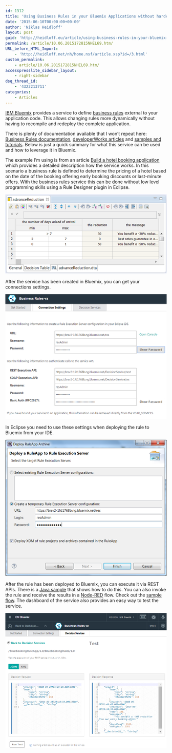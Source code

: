 ```yaml
---
id: 1312
title: 'Using Business Rules in your Bluemix Applications without hardcoding them'
date: '2015-06-10T00:00:00+00:00'
author: 'Niklas Heidloff'
layout: post
guid: 'http://heidloff.eu/article/using-business-rules-in-your-bluemix-applications-without-hardcoding-them/'
permalink: /article/10.06.2015172815NHEL69.htm/
URL_before_HTML_Import:
    - 'http://heidloff.net/nh/home.nsf/article.xsp?id=/3.html'
custom_permalink:
    - article/10.06.2015172815NHEL69.htm/
accesspresslite_sidebar_layout:
    - right-sidebar
dsq_thread_id:
    - '4323213711'
categories:
    - Articles
---
```


 [IBM Bluemix](https://bluemix.net/) provides a service to define [business rules](https://console.ng.bluemix.net/?direct=classic/#/store/cloudOEPaneId=store&serviceOfferingGuid=b13b9cf8-fff8-4e3a-b794-acf3558b91f9&fromCatalog=true) external to your application code. This allows changing rules more dynamically without having to recompile and redeploy the complete application.

 There is plenty of documentation available that I won’t repeat here: [Business Rules documentation](https://www.ng.bluemix.net/docs/#services/rules/index.html), [developerWorks articles](http://www.ibm.com/developerworks/topics/business%20rules%20service) and [samples and tutorials](https://hub.jazz.net/project/rulesservicesample/Samples%20and%20Tutorials/overview). Below is just a quick summary for what this service can be used and how to leverage it in Bluemix.

 The example I’m using is from an article [Build a hotel booking application](http://www.ibm.com/developerworks/cloud/library/cl-hotel-rules-app/index.html) which provides a detailed description how the service works. In this scenario a business rule is defined to determine the pricing of a hotel based on the date of the booking offering early booking discounts or last-minute offers. With the business rules service this can be done without low level programming skills using a Rule Designer plugin in Eclipse.

![image](/assets/img/2015/06/rules0.png)

 After the service has been created in Bluemix, you can get your connections settings.

![image](/assets/img/2015/06/rules2.png)

 In Eclipse you need to use these settings when deploying the rule to Bluemix from your IDE.

![image](/assets/img/2015/06/rules1.png)

 After the rule has been deployed to Bluemix, you can execute it via REST APIs. There is a [Java sample](https://www.ng.bluemix.net/docs/services/rules/index-gentopic3.html#rulov008) that shows how to do this. You can also invoke the rule and receive the results in a [Node-RED](http://nodered.org/) flow. Check out the [sample flow](http://flows.nodered.org/flow/b5bef3c1a8823d00ccd4). The dashboard of the service also provides an easy way to test the service.

![image](/assets/img/2015/06/rules3.png)